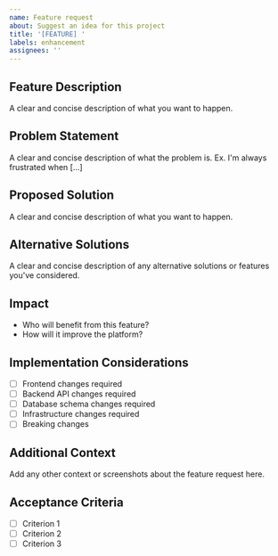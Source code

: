 ```yaml
---
name: Feature request
about: Suggest an idea for this project
title: '[FEATURE] '
labels: enhancement
assignees: ''
---
```


## Feature Description
A clear and concise description of what you want to happen.

## Problem Statement
A clear and concise description of what the problem is. Ex. I'm always frustrated when [...]

## Proposed Solution
A clear and concise description of what you want to happen.

## Alternative Solutions
A clear and concise description of any alternative solutions or features you've considered.

## Impact
- Who will benefit from this feature?
- How will it improve the platform?

## Implementation Considerations
- [ ] Frontend changes required
- [ ] Backend API changes required
- [ ] Database schema changes required
- [ ] Infrastructure changes required
- [ ] Breaking changes

## Additional Context
Add any other context or screenshots about the feature request here.

## Acceptance Criteria
- [ ] Criterion 1
- [ ] Criterion 2
- [ ] Criterion 3